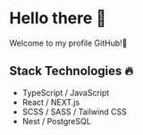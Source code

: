 <h1>Hello there 👋 </h1> 

Welcome to my profile GitHub!👋 <br>

## Stack Technologies 🔥

- TypeScript / JavaScript
- React / NEXT.js
- SCSS / SASS / Tailwind CSS
- Nest / PostgreSQL
